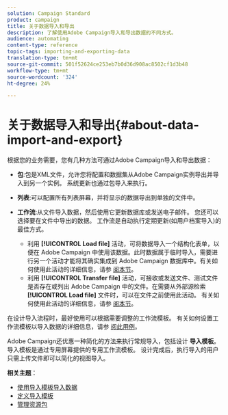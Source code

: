 ```yaml
---
solution: Campaign Standard
product: campaign
title: 关于数据导入和导出
description: 了解使用Adobe Campaign导入和导出数据的不同方式。
audience: automating
content-type: reference
topic-tags: importing-and-exporting-data
translation-type: tm+mt
source-git-commit: 501f52624ce253eb7b0d36d908ac8502cf1d3b48
workflow-type: tm+mt
source-wordcount: '324'
ht-degree: 24%

---
```



# 关于数据导入和导出{#about-data-import-and-export}

根据您的业务需要，您有几种方法可通过Adobe Campaign导入和导出数据：

* **包**:包是XML文件，允许您将配置和数据集从Adobe Campaign实例导出并导入到另一个实例。 系统更新也通过包导入来执行。
* **列表**:可以配置所有列表屏幕，并将显示的数据导出到单独的文件中。
* **工作流**:从文件导入数据，然后使用它更新数据库或发送电子邮件。 您还可以选择要在文件中导出的数据。 工作流是自动执行定期更新(如用户档案导入)的最佳方式。

   * 利用 **[!UICONTROL Load file]** 活动，可将数据导入一个结构化表单，以便在 Adobe Campaign 中使用该数据。此时数据属于临时导入，需要进行另一个活动才能将其确实集成到 Adobe Campaign 数据库中。有关如何使用此活动的详细信息，请参 [阅本节](../../automating/using/load-file.md)。
   * 利用 **[!UICONTROL Transfer file]** 活动，可接收或发送文件、测试文件是否存在或列出 Adobe Campaign 中的文件。在需要从外部源检索 **[!UICONTROL Load file]** 文件时，可以在文件之前使用此活动。 有关如何使用此活动的详细信息，请参 [阅本节](../../automating/using/transfer-file.md)。

在设计导入流程时，最好使用可以根据需要调整的工作流模板。 有关如何设置工作流模板以导入数据的详细信息，请参 [阅此用例](../../automating/using/creating-import-workflow-templates.md)。

Adobe Campaign还优惠一种简化的方法来执行常规导入，包括设计 **导入模板**。 导入模板是通过专用屏幕提供的专用工作流模板。 设计完成后，执行导入的用户只需上传文件即可以简化的视图导入。

**相关主题**：

* [使用导入模板导入数据](../../automating/using/importing-data-with-import-templates.md)
* [定义导入模板](../../automating/using/importing-data-with-import-templates.md#setting-up-import-templates)
* [管理资源包](../../automating/using/managing-packages.md)
